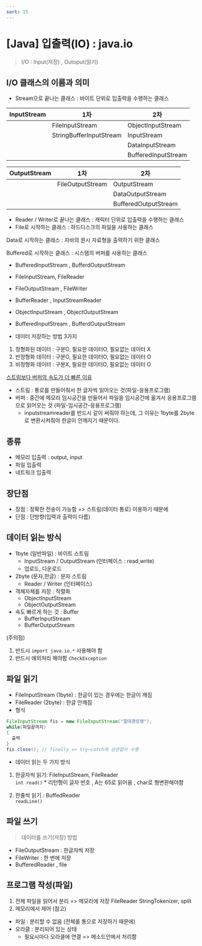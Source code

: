 ```yaml
---
sort: 15
---
```


# [Java] 입출력(IO) : java.io

> I/O : Input(저장) , Outoput(읽기)

## I/O 클래스의 이름과 의미
- Stream으로 끝나는 클래스 : 바이트 단위로 입출력을 수행하는 클래스


|InputStream|1차|2차|
|-----------|------------|--------------------|
||FileInputStream|ObjectInputStream|
||StringBufferInputStream|InputStream|
|||DataInputStream|
|||BufferedInputStream|


|OutputStream|1차|2차|
|-----------|------------|--------------------|
||FileOutputStream|OutputStream|
|||DataOutputStream|
|||BufferedOutputStream|



- Reader / Writer로 끝나는 클래스 : 캐릭터 단위로 입출력을 수행하는 클래스
- File로 시작하는 클래스 : 하드디스크의 파일을 사용하는 클래스

Data로 시작하는 클래스 : 자바의 원시 자료형을 출력하기 위한 클래스

Buffered로 시작하는 클래스 : 시스템의 버퍼를 사용하는 클래스
- BufferedInputStream , BufferdOutputStream




- FileInputStream, FileReader
- FileOutputStream , FileWriter
- BufferReader , InputStreamReader
- ObjectInputStream , ObjectOutputStream
- BufferedInputStream , BufferdOutputStream

- 데이터 저장하는 방법 3가지 
1. 정형화된 데이터 : 구분O, 필요한 데이터O, 필요없는 데이터 X
2. 반정형화 데이터 : 구분O, 필요한 데이터O, 필요없는 데이터 O
3. 비정형화 데이터 : 구분X, 필요한 데이터O, 필요없는 데이터 O

[스트림보다 버퍼의 속도가 더 빠른 이유](https://jhnyang.tistory.com/92)
- 스트림 : 통로를 만들어줘서 한 글자씩 읽어오는 것(파일-응용프로그램)
- 버퍼 : 중간에 메모리 임시공간을 만들어서 파일을 임시공간에 옮겨서 응용프로그램으로 읽어오는 것 (파일-임시공간-응용프로그램)
  - inputstreamreader를 반드시 같이 써줘야 하는데, 그 이유는 1byte를 2byte로 변환시켜줘야 한글이 안깨지기 때문이다.

## 종류
- 메모리 입출력 : output, input
- 파일 입출력
- 네트워크 입출력

## 장단점
- 장점 : 정확한 전송이 가능함 => 스트림(데이터 통로) 이용하기 때문에 
- 단점 : 단방향(입력과 출력이 다름)

## 데이터 읽는 방식
- 1byte (일반파일) : 바이트 스트림
  - InputStream / OutputStream (인터페이스 : read,write)
  - 업로드, 다운로드
- 2byte (문자,한글) : 문자 스트림
  - Reader / Writer (인터페이스)
- 객체자체를 저장 : 직렬화
  - ObjectInputStream
  - ObjectOutputStream
- 속도 빠르게 하는 것 : Buffer
  - BufferInputStream
  - BufferOutputStream

(주의점)  
1. 반드시 ```import java.io.*``` 사용해야 함
2. 반드시 예외처리 해야함 ```CheckException```


## 파일 읽기
- FileInputStream (1byte) : 한글이 있는 경우에는 한글이 깨짐
- FileReader (2byte) : 한글 안깨짐
- 형식

```java
FileInputStream fis = new FileInputStream("절대경로명");
while(파일끝까지)
{
  출력
}
fis.close(); // finally => try~catch에 상관없이 수행
```

- 데이터 읽는 두 가지 방식
1) 한글자씩 읽기: FileInputStream, FileReader  
```int read()``` * 리턴형이 글자 번호 , A는 65로 읽어옴 , char로 형변환해야함

2) 한줄씩 읽기 : BuffedReader  
```readLine()```


## 파일 쓰기
> 데이터를 쓰기(저장) 방법

- FileOutputStream : 한글자씩 저장
- FileWriter : 한 번에 저장
- BufferedReader , file


## 프로그램 작성(파일)
1. 전체 파일을 읽어서 분리 => 메모리에 저장
FileReader
StringTokenizer, split
2. 메모리에서 제어
(참고)
- 파일 : 분리할 수 없음 (전체를 통으로 저장하기 때문에) 
- 오라클 : 분리되어 있는 상태  
  - 필요시마다 오라클에 연결 => 메소드안에서 처리함

